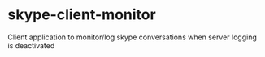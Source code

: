 # skype-client-monitor
Client application to monitor/log skype conversations when server logging is deactivated
